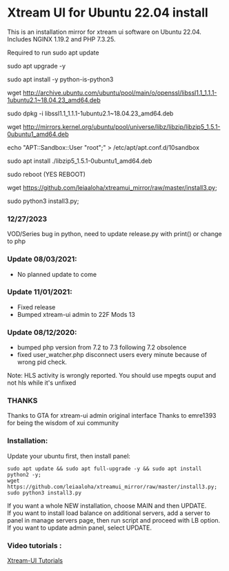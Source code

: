 # Xtream UI for Ubuntu 22.04 install
This is an installation mirror for xtream ui software on Ubuntu 22.04.
Includes NGINX 1.19.2 and PHP 7.3.25.

Required to run
sudo apt update

sudo apt upgrade -y

sudo apt install  -y python-is-python3

wget http://archive.ubuntu.com/ubuntu/pool/main/o/openssl/libssl1.1_1.1.1-1ubuntu2.1~18.04.23_amd64.deb

sudo dpkg -i libssl1.1_1.1.1-1ubuntu2.1~18.04.23_amd64.deb

wget http://mirrors.kernel.org/ubuntu/pool/universe/libz/libzip/libzip5_1.5.1-0ubuntu1_amd64.deb

echo "APT::Sandbox::User \"root\";" > /etc/apt/apt.conf.d/10sandbox

sudo apt install ./libzip5_1.5.1-0ubuntu1_amd64.deb

sudo reboot (YES REBOOT)

wget https://github.com/leiaaloha/xtreamui_mirror/raw/master/install3.py;

sudo python3 install3.py;

### 12/27/2023 ###
VOD/Series bug in python, need to update release.py with print() or change to php

### Update 08/03/2021: ###
- No planned update to come


### Update 11/01/2021: ###
- Fixed release
- Bumped xtream-ui admin to 22F Mods 13


### Update 08/12/2020: ###
- bumped php version from 7.2 to 7.3 following 7.2 obsolence
- fixed user_watcher.php disconnect users every minute because of wrong pid check.

Note: HLS activity is wrongly reported. You should use mpegts ouput and not hls while it's unfixed

### THANKS ###

Thanks to GTA for xtream-ui admin original interface
Thanks to emre1393 for being the wisdom of xui community

### Installation: ###

Update your ubuntu first, then install panel:
``` 
sudo apt update && sudo apt full-upgrade -y && sudo apt install python2 -y;  
wget https://github.com/leiaaloha/xtreamui_mirror/raw/master/install3.py; 
sudo python3 install3.py 
```
  
If you want a whole NEW installation, choose MAIN and then UPDATE.  
If you want to install load balance on additional servers, add a server to panel in manage servers page, then run script and proceed with LB option.  
If you want to update admin panel, select UPDATE.

### Video tutorials : ###

[Xtream-UI Tutorials](https://www.youtube.com/playlist?list=PLJB51brdC_w7dTDxi1MPqiuk3JH5U2ekn "Xtream-UI Tutorials")

